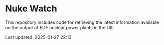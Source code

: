 # Nuke Watch

This repository includes code for retrieving the latest information available on the output of EDF nuclear power plants in the UK.

Last updated: 2025-01-27 22:13